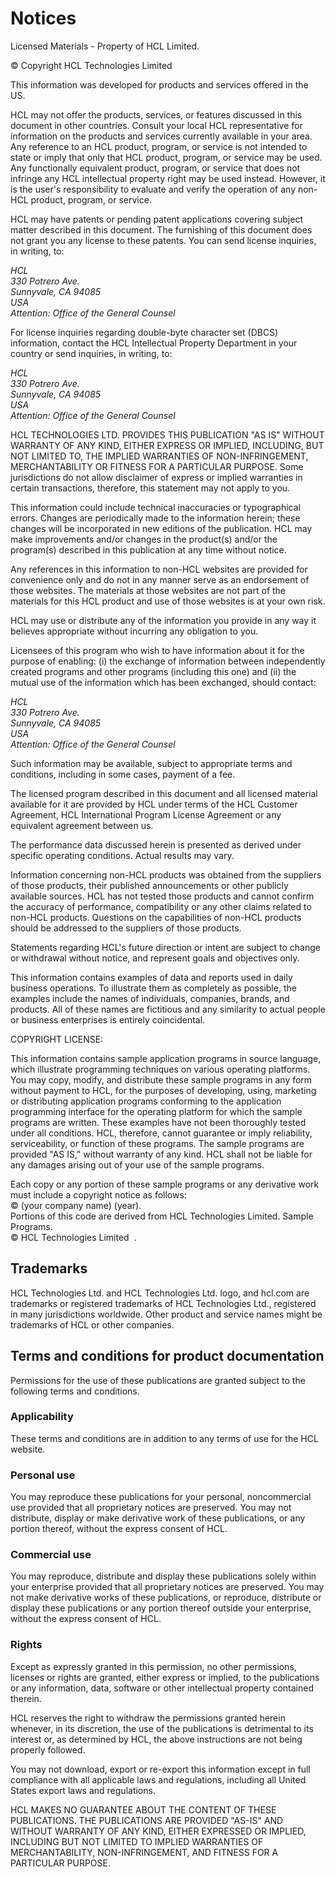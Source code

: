 # Notices 

Licensed Materials - Property of HCL Limited.

© Copyright HCL Technologies Limited

This information was developed for products and services offered in the US.

HCL may not offer the products, services, or features discussed in this document in other countries. Consult your local HCL representative for information on the products and services currently available in your area. Any reference to an HCL product, program, or service is not intended to state or imply that only that HCL product, program, or service may be used. Any functionally equivalent product, program, or service that does not infringe any HCL intellectual property right may be used instead. However, it is the user's responsibility to evaluate and verify the operation of any non-HCL product, program, or service.

HCL may have patents or pending patent applications covering subject matter described in this document. The furnishing of this document does not grant you any license to these patents. You can send license inquiries, in writing, to:

*HCL  
 330 Potrero Ave.  
 Sunnyvale, CA 94085  
 USA  
 Attention: Office of the General Counsel*

For license inquiries regarding double-byte character set \(DBCS\) information, contact the HCL Intellectual Property Department in your country or send inquiries, in writing, to:

*HCL  
 330 Potrero Ave.  
 Sunnyvale, CA 94085  
 USA  
 Attention: Office of the General Counsel*

HCL TECHNOLOGIES LTD. PROVIDES THIS PUBLICATION "AS IS" WITHOUT WARRANTY OF ANY KIND, EITHER EXPRESS OR IMPLIED, INCLUDING, BUT NOT LIMITED TO, THE IMPLIED WARRANTIES OF NON-INFRINGEMENT, MERCHANTABILITY OR FITNESS FOR A PARTICULAR PURPOSE. Some jurisdictions do not allow disclaimer of express or implied warranties in certain transactions, therefore, this statement may not apply to you.

This information could include technical inaccuracies or typographical errors. Changes are periodically made to the information herein; these changes will be incorporated in new editions of the publication. HCL may make improvements and/or changes in the product\(s\) and/or the program\(s\) described in this publication at any time without notice.

Any references in this information to non-HCL websites are provided for convenience only and do not in any manner serve as an endorsement of those websites. The materials at those websites are not part of the materials for this HCL product and use of those websites is at your own risk.

HCL may use or distribute any of the information you provide in any way it believes appropriate without incurring any obligation to you.

Licensees of this program who wish to have information about it for the purpose of enabling: \(i\) the exchange of information between independently created programs and other programs \(including this one\) and \(ii\) the mutual use of the information which has been exchanged, should contact:

*HCL  
 330 Potrero Ave.  
 Sunnyvale, CA 94085  
 USA  
 Attention: Office of the General Counsel*

Such information may be available, subject to appropriate terms and conditions, including in some cases, payment of a fee.

The licensed program described in this document and all licensed material available for it are provided by HCL under terms of the HCL Customer Agreement, HCL International Program License Agreement or any equivalent agreement between us.

The performance data discussed herein is presented as derived under specific operating conditions. Actual results may vary.

Information concerning non-HCL products was obtained from the suppliers of those products, their published announcements or other publicly available sources. HCL has not tested those products and cannot confirm the accuracy of performance, compatibility or any other claims related to non-HCL products. Questions on the capabilities of non-HCL products should be addressed to the suppliers of those products.

Statements regarding HCL's future direction or intent are subject to change or withdrawal without notice, and represent goals and objectives only.

This information contains examples of data and reports used in daily business operations. To illustrate them as completely as possible, the examples include the names of individuals, companies, brands, and products. All of these names are fictitious and any similarity to actual people or business enterprises is entirely coincidental.

COPYRIGHT LICENSE:

This information contains sample application programs in source language, which illustrate programming techniques on various operating platforms. You may copy, modify, and distribute these sample programs in any form without payment to HCL, for the purposes of developing, using, marketing or distributing application programs conforming to the application programming interface for the operating platform for which the sample programs are written. These examples have not been thoroughly tested under all conditions. HCL, therefore, cannot guarantee or imply reliability, serviceability, or function of these programs. The sample programs are provided "AS IS," without warranty of any kind. HCL shall not be liable for any damages arising out of your use of the sample programs.

Each copy or any portion of these sample programs or any derivative work must include a copyright notice as follows:   
 © \(your company name\) \(year\).   
 Portions of this code are derived from HCL Technologies Limited. Sample Programs.   
 © HCL Technologies Limited  .

## Trademarks

HCL Technologies Ltd. and HCL Technologies Ltd. logo, and hcl.com are trademarks or registered trademarks of HCL Technologies Ltd., registered in many jurisdictions worldwide. Other product and service names might be trademarks of HCL or other companies.

## Terms and conditions for product documentation

Permissions for the use of these publications are granted subject to the following terms and conditions.

### Applicability

These terms and conditions are in addition to any terms of use for the HCL website.

### Personal use

You may reproduce these publications for your personal, noncommercial use provided that all proprietary notices are preserved. You may not distribute, display or make derivative work of these publications, or any portion thereof, without the express consent of HCL.

### Commercial use

You may reproduce, distribute and display these publications solely within your enterprise provided that all proprietary notices are preserved. You may not make derivative works of these publications, or reproduce, distribute or display these publications or any portion thereof outside your enterprise, without the express consent of HCL.

### Rights

Except as expressly granted in this permission, no other permissions, licenses or rights are granted, either express or implied, to the publications or any information, data, software or other intellectual property contained therein.

HCL reserves the right to withdraw the permissions granted herein whenever, in its discretion, the use of the publications is detrimental to its interest or, as determined by HCL, the above instructions are not being properly followed.

You may not download, export or re-export this information except in full compliance with all applicable laws and regulations, including all United States export laws and regulations.

HCL MAKES NO GUARANTEE ABOUT THE CONTENT OF THESE PUBLICATIONS. THE PUBLICATIONS ARE PROVIDED "AS-IS" AND WITHOUT WARRANTY OF ANY KIND, EITHER EXPRESSED OR IMPLIED, INCLUDING BUT NOT LIMITED TO IMPLIED WARRANTIES OF MERCHANTABILITY, NON-INFRINGEMENT, AND FITNESS FOR A PARTICULAR PURPOSE.

